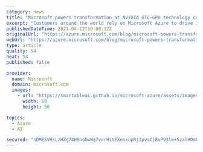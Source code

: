 ```yaml
---
category: news
title: "Microsoft powers transformation at NVIDIA GTC—GPU technology conference"
excerpt: "Customers around the world rely on Microsoft Azure to drive innovations related to our environment, public health, energy sustainability, weather modeling, economic growth, and more."
publishedDateTime: 2021-04-12T10:00:32Z
originalUrl: "https://azure.microsoft.com/blog/microsoft-powers-transformation-at-nvidia-gtc-gpu-technology-conference/"
webUrl: "https://azure.microsoft.com/blog/microsoft-powers-transformation-at-nvidia-gtc-gpu-technology-conference/"
type: article
quality: 54
heat: 54
published: false

provider:
  name: Microsoft
  domain: microsoft.com
  images:
    - url: "https://smartableai.github.io/microsoft-azure/assets/images/organizations/microsoft.com-50x50.jpg"
      width: 50
      height: 50

topics:
  - Azure
  - AI

secured: "nDMESVHsLzHZg74H9noGwWq7vnrHitEXenxupRj3pvaCjBvP93le+5zalHOm8AZPwjlyTtRATu2AOSaM6Alx1SVP35GDxMiwZzUTK0XlMaUNuBy9wATg7Lwg0O92dd9qI6tLFNdG+ktuzMZoMhbcbxyOwXPpHThjieSTqcgAnmIxdq3JG1ngLZMQLPTbGEbPt3Vz0xC0qQrbfIYy0kLlXw7S2cps6p/hFA6F8DvZ7Y3rHBMiQlp9Q6TZCoCvStVqdLFX8Md7AoY+FZbPC5FgkQ8dYIn2GVZmACDsZKXXMpcEZYHTBnycfJS4jHCyFKVz/W1i/GMW3QtUeGr4K5sdN/usYxARUni7XUkwe7FQyWY=;/LZGwkQlwelNt/AfY3/lkQ=="
---
```


